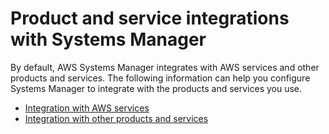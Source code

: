 # Product and service integrations with Systems Manager<a name="integrations"></a>

By default, AWS Systems Manager integrates with AWS services and other products and services\. The following information can help you configure Systems Manager to integrate with the products and services you use\. 
+ [Integration with AWS services](integrations-aws.md)
+  [Integration with other products and services](integrations-partners.md)